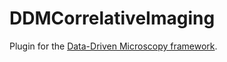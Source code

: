 # DDMCorrelativeImaging

Plugin for the [Data-Driven Microscopy framework](https://github.com/nordenfeltLab/DDMFramework.jl).
